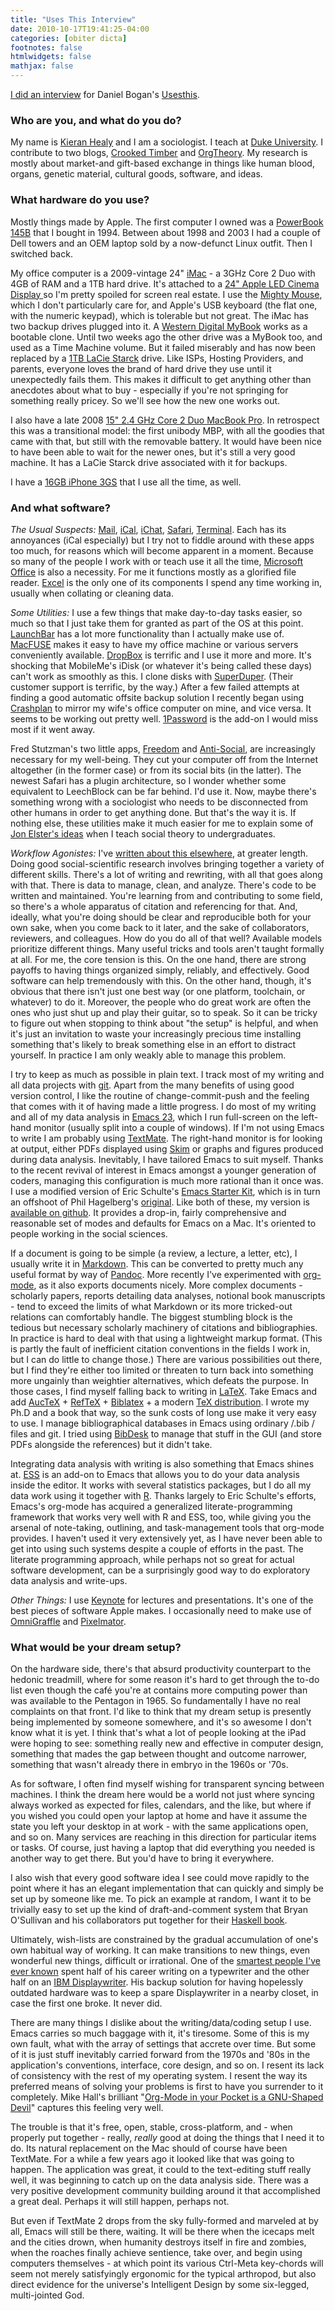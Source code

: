 ```yaml
---
title: "Uses This Interview"
date: 2010-10-17T19:41:25-04:00
categories: [obiter dicta]
footnotes: false
htmlwidgets: false
mathjax: false
---
```



[I did an interview](https://usesthis.com/interviews/kieran.healy/) for Daniel Bogan's [Usesthis](https://usesthis.com/). 


### Who are you, and what do you do?

My name is [Kieran Healy](http://www.kieranhealy.org/ "Kieran's website.") and I am a sociologist. I teach at [Duke University](http://www.duke.edu/ "Duke University's website."). I contribute to two blogs, [Crooked Timber](http://crookedtimber.org/ "Crooked Timber.") and [OrgTheory](http://orgtheory.wordpress.com/ "OrgTheory."). My research is mostly about market-and gift-based exchange in things like human blood, organs, genetic material, cultural goods, software, and ideas.

### What hardware do you use?

Mostly things made by Apple. The first computer I owned was a [PowerBook 145B][powerbook-145b] that I bought in 1994. Between about 1998 and 2003 I had a couple of Dell towers and an OEM laptop sold by a now-defunct Linux outfit. Then I switched back. 

My office computer is a 2009-vintage 24" [iMac][] - a 3GHz Core 2 Duo with 4GB of RAM and a 1TB hard drive. It's attached to a [24" Apple LED Cinema Display ][cinema-display] so I'm pretty spoiled for screen real estate. I use the [Mighty Mouse][mighty-mouse], which I don't particularly care for, and Apple's USB keyboard (the flat one, with the numeric keypad), which is tolerable but not great. The iMac has two backup drives plugged into it. A [Western Digital MyBook][my-book-for-mac] works as a bootable clone. Until two weeks ago the other drive was a MyBook too, and used as a Time Machine volume. But it failed miserably and has now been replaced by a [1TB LaCie Starck][starck] drive. Like ISPs, Hosting Providers, and parents, everyone loves the brand of hard drive they use until it unexpectedly fails them. This makes it difficult to get anything other than anecdotes about what to buy - especially if you're not springing for something really pricey. So we'll see how the new one works out.

I also have a late 2008 [15" 2.4 GHz Core 2 Duo MacBook Pro][macbook-pro]. In retrospect this was a transitional model: the first unibody MBP, with all the goodies that came with that, but still with the removable battery. It would have been nice to have been able to wait for the newer ones, but it's still a very good machine. It has a LaCie Starck drive associated with it for backups.  

I have a [16GB iPhone 3GS][iphone-3gs] that I use all the time, as well.

### And what software?

_The Usual Suspects:_ [Mail][], [iCal][], [iChat][], [Safari][], [Terminal][]. Each has its annoyances (iCal especially) but I try not to fiddle around with these apps too much, for reasons which will become apparent in a moment. Because so many of the people I work with or teach use it all the time, [Microsoft Office][office] is also a necessity. For me it functions mostly as a glorified file reader. [Excel][] is the only one of its components I spend any time working in, usually when collating or cleaning data. 

_Some Utilities:_ I use a few things that make day-to-day tasks easier, so much so that I just take them for granted as part of the OS at this point. [LaunchBar][] has a lot more functionality than I actually make use of. [MacFUSE][] makes it easy to have my office machine or various servers conveniently available. [DropBox][] is terrific and I use it more and more. It's shocking that MobileMe's iDisk (or whatever it's being called these days) can't work as smoothly as this. I clone disks with [SuperDuper][]. (Their customer support is terrific, by the way.) After a few failed attempts at finding a good automatic offsite backup solution I recently began using [Crashplan][] to mirror my wife's office computer on mine, and vice versa. It seems to be working out pretty well. [1Password][] is the add-on I would miss most if it went away. 

Fred Stutzman's two little apps, [Freedom][] and [Anti-Social][anti-social], are increasingly necessary for my well-being. They cut your computer off from the Internet altogether (in the former case) or from its social bits (in the latter). The newest Safari has a plugin architecture, so I wonder whether some equivalent to LeechBlock can be far behind. I'd use it. Now, maybe there's something wrong with a sociologist who needs to be disconnected from other humans in order to get anything done. But that's the way it is. If nothing else, these utilities make it much easier for me to explain some of [Jon Elster's ideas](http://www.powells.com/biblio/61-9780521665612-1 "A book about 'Rationality, Precommitment, and Constraints'.") when I teach social theory to undergraduates.

_Workflow Agonistes:_ I've [written about this elsewhere](http://www.kieranhealy.org/files/misc/workflow-apps.pdf "Kieran's writeup on 'Choosing Your Workflow Applications' (PDF)."), at greater length. Doing good social-scientific research involves bringing together a variety of different skills. There's a lot of writing and rewriting, with all that goes along with that. There is data to manage, clean, and analyze. There's code to be written and maintained. You're learning from and contributing to some field, so there's a whole apparatus of citation and referencing for that. And, ideally, what you're doing should be clear and reproducible both for your own sake, when you come back to it later, and the sake of collaborators, reviewers, and colleagues. How do you do all of that well? Available models prioritize different things. Many useful tricks and tools aren't taught formally at all. For me, the core tension is this. On the one hand, there are strong payoffs to having things organized simply, reliably, and effectively. Good software can help tremendously with this. On the other hand, though, it's obvious that there isn't just one best way (or one platform, toolchain, or whatever) to do it. Moreover, the people who do great work are often the ones who just shut up and play their guitar, so to speak. So it can be tricky to figure out when stopping to think about "the setup" is helpful, and when it's just an invitation to waste your increasingly precious time installing something that's likely to break something else in an effort to distract yourself. In practice I am only weakly able to manage this problem.

I try to keep as much as possible in plain text. I track most of my writing and all data projects with [git][]. Apart from the many benefits of using good version control, I like the routine of change-commit-push and the feeling that comes with it of having made a little progress. I do most of my writing and all of my data analysis in [Emacs 23][emacs-for-mac-os-x], which I run full-screen on the left-hand monitor (usually split into a couple of windows). If I'm not using Emacs to write I am probably using [TextMate][]. The right-hand monitor is for looking at output, either PDFs displayed using [Skim][] or graphs and figures produced during data analysis. Inevitably, I have tailored Emacs to suit myself. Thanks to the recent revival of interest in Emacs amongst a younger generation of coders, managing this configuration is much more rational than it once was. I use a modified version of Eric Schulte's [Emacs Starter Kit](http://eschulte.github.com/emacs-starter-kit/ "A collection of sane Emacs defaults."), which is in turn an offshoot of Phil Hagelberg's [original](http://github.com/technomancy/emacs-starter-kit#readme "A collection of sane Emacs defaults."). Like both of these, my version is [available on github](http://kjhealy.github.com/emacs-starter-kit/ "Kieran's Emacs Starter Kit for the Social Sciences."). It provides a drop-in, fairly comprehensive and reasonable set of modes and defaults for Emacs on a Mac. It's oriented to people working in the social sciences.

If a document is going to be simple (a review, a lecture, a letter, etc), I usually write it in [Markdown][]. This can be converted to pretty much any useful format by way of [Pandoc][]. More recently I've experimented with [org-mode][], as it also exports documents nicely. More complex documents - scholarly papers, reports detailing data analyses, notional book manuscripts - tend to exceed the limits of what Markdown or its more tricked-out relations can comfortably handle. The biggest stumbling block is the tedious but necessary scholarly machinery of citations and bibliographies. In practice is hard to deal with that using a lightweight markup format. (This is partly the fault of inefficient citation conventions in the fields I work in, but I can do little to change those.)  There are various possibilities out there, but I find they're either too limited or threaten to turn back into something more ungainly than weightier alternatives, which defeats the purpose. In those cases, I find myself falling back to writing in [LaTeX][]. Take Emacs and add [AucTeX][] + [RefTeX][] + [Biblatex][] + a modern [TeX distribution][mactex]. I wrote my Ph.D and a book that way, so the sunk costs of long use make it very easy to use. I manage bibliographical databases in Emacs using ordinary /.bib / files and git. I tried using [BibDesk][] to manage that stuff in the GUI (and store PDFs alongside the references) but it didn't take. 

Integrating data analysis with writing is also something that Emacs shines at. [ESS][] is an add-on to Emacs that allows you to do your data analysis inside the editor. It works with several statistics packages, but I do all my data work using it together with [R][]. Thanks largely to Eric Schulte's efforts, Emacs's org-mode has acquired a generalized literate-programming framework that works very well with R and ESS, too, while giving you the arsenal of note-taking, outlining, and task-management tools that org-mode provides. I haven't used it very extensively yet, as I have never been able to get into using such systems despite a couple of efforts in the past. The literate programming approach, while perhaps not so great for actual software development, can be a surprisingly good way to do exploratory data analysis and write-ups. 

_Other Things:_ I use [Keynote][] for lectures and presentations. It's one of the best pieces of software Apple makes. I occasionally need to make use of [OmniGraffle][] and [Pixelmator][].

### What would be your dream setup?

On the hardware side, there's that absurd productivity counterpart to the hedonic treadmill, where for some reason it's hard to get through the to-do list even though the café you're at contains more computing power than was available to the Pentagon in 1965. So fundamentally I have no real complaints on that front. I'd like to think that my dream setup is presently being implemented by someone somewhere, and it's so awesome I don't know what it is yet. I think that's what a lot of people looking at the iPad were hoping to see: something really new and effective in computer design, something that mades the gap between thought and outcome narrower, something that wasn't already there in embryo in the 1960s or '70s. 

As for software, I often find myself wishing for transparent syncing between machines. I think the dream here would be a world not just where syncing always worked as expected for files, calendars, and the like, but where if you wished you could open your laptop at home and have it assume the state you left your desktop in at work - with the same applications open, and so on. Many services are reaching in this direction for particular items or tasks. Of course, just having a laptop that did everything you needed is another way to get there. But you'd have to bring it everywhere. 

I also wish that every good software idea I see could move rapidly to the point where it has an elegant implementation that can quickly and simply be set up by someone like me. To pick an example at random, I want it to be trivially easy to set up the kind of draft-and-comment system that Bryan O'Sullivan and his collaborators put together for their [Haskell book](http://book.realworldhaskell.org/read/ "The 'Real World Haskell' book."). 

Ultimately, wish-lists are constrained by the gradual accumulation of one's own habitual way of working. It can make transitions to new things, even wonderful new things, difficult or irrational. One of the [smartest people I've ever known](http://en.wikipedia.org/wiki/David_Kellogg_Lewis "The Wikipedia entry for David Kellogg Lewis.") spent half of his career writing on a typewriter and the other half on an [IBM Displaywriter][displaywriter]. His backup solution for having hopelessly outdated hardware was to keep a spare Displaywriter in a nearby closet, in case the first one broke. It never did.

There are many things I dislike about the writing/data/coding setup I use. Emacs carries so much baggage with it, it's tiresome. Some of this is my own fault, what with the array of settings that accrete over time. But some of it is just stuff inevitably carried forward from the 1970s and '80s in the application's conventions, interface, core design, and so on. I resent its lack of consistency with the rest of my operating system. I resent the way its preferred means of solving your problems is first to have you surrender to it completely. Mike Hall's brilliant "[Org-Mode in your Pocket is a GNU-Shaped Devil](http://mph.puddingbowl.org/2010/02/org-mode-in-your-pocket-is-a-gnu-shaped-devil/ "A post on org-mode and iPhones by Mike Hall.")" captures this feeling very well. 

The trouble is that it's free, open, stable, cross-platform, and - when properly put together - really, _really_ good at doing the things that I need it to do. Its natural replacement on the Mac should of course have been TextMate. For a while a few years ago it looked like that was going to happen. The application was great, it could to the text-editing stuff really well, it was beginning to catch up on the data analysis side. There was a very positive development community building around it that accomplished a great deal. Perhaps it will still happen, perhaps not.

But even if TextMate 2 drops from the sky fully-formed and marveled at by all, Emacs will still be there, waiting. It will be there when the icecaps melt and the cities drown, when humanity destroys itself in fire and zombies, when the roaches finally achieve sentience, take over, and begin using computers themselves - at which point its various Ctrl-Meta key-chords will seem not merely satisfyingly ergonomic for the typical arthropod, but also direct evidence for the universe's Intelligent Design by some six-legged, multi-jointed God.

[1password]: https://1password.com "Password management software for Mac OS X."
[anti-social]: https://freedom.to/ "Productivity software that locks you out of social networking sites."
[auctex]: http://www.gnu.org/software/auctex/ "An Emacs package for TeX support."
[bibdesk]: https://bibdesk.sourceforge.net/ "A bibliography manager for Mac OS X."
[biblatex]: https://ctan.org/pkg/biblatex "Software for supporting bibliographies in LaTeX."
[cinema-display]: https://en.wikipedia.org/wiki/Apple_Cinema_Display "An LCD display."
[crashplan]: https://www.crashplan.com/en-us/ "An online backup service."
[displaywriter]: https://www.ibm.com/ibm/history/exhibits/pc/pc_8.html "An old desktop text processor."
[dropbox]: https://www.dropbox.com/ "Online syncing and storage."
[emacs-for-mac-os-x]: https://emacsformacosx.com/ "Mac builds of Emacs."
[ess]: https://ess.r-project.org/ "An Emacs package for statistical analysis program support."
[excel]: https://www.microsoft.com/en-us/microsoft-365/excel "A spreadsheet application."
[freedom]: https://freedom.to/ "Productivity software that locks you away from the Internet."
[git]: https://git-scm.com/ "A version control system."
[ical]: https://en.wikipedia.org/wiki/Calendar_(Apple) "The calendar software included with macOS."
[ichat]: https://en.wikipedia.org/wiki/IChat "An AIM/Jabber client included with Mac OS X."
[imac]: https://www.apple.com/imac-24/ "An all-in-one computer."
[iphone-3gs]: https://en.wikipedia.org/wiki/IPhone_3GS "A 3 megapixel smartphone."
[keynote]: https://www.apple.com/keynote/ "Presentation software for the Mac."
[latex]: https://www.latex-project.org/ "Typesetting software."
[launchbar]: https://www.obdev.at/products/launchbar/index.html "An application launcher and data manager for the Mac."
[macbook-pro]: https://www.apple.com/macbook-pro/ "A laptop."
[macfuse]: https://code.google.com/archive/p/macfuse "A system for adding third-party file systems to Mac OS X."
[mactex]: https://tug.org/mactex/ "A version of TeX for the Mac."
[mail]: https://en.wikipedia.org/wiki/Mail_(application) "The default Mac OS X mail client."
[markdown]: https://daringfireball.net/projects/markdown/ "An email-like format for marking up text."
[mighty-mouse]: https://en.wikipedia.org/wiki/Apple_Mighty_Mouse "A wireless mouse."
[my-book-for-mac]: https://www.wd.com/en/products/products.aspx?id=250 "An external hard drive."
[office]: https://www.microsoft.com/en-us/microsoft-365 "An office productivity suite."
[omnigraffle]: https://www.omnigroup.com/omnigraffle/ "Diagramming software for the Mac."
[org-mode]: https://orgmode.org/ "An Emacs mode for notes and to-do items."
[pandoc]: https://pandoc.org/ "A Markdown document converter."
[pixelmator]: http://web.archive.org/web/20230419034642/https://www.pixelmator.com/mac/ "An image editor for the Mac."
[powerbook-145b]: https://lowendmac.com/1993/powerbook-145b/ "A Mac laptop from the early 90's."
[r]: http://www.r-project.org/ "Software for statistical computing and graphics."
[reftex]: http://www.gnu.org/software/auctex/reftex.html "An Emacs package for label, reference and citation support in LATEX."
[safari]: https://www.apple.com/safari/ "A fast web browser."
[skim]: https://skim-app.sourceforge.net/ "PDF reader/note-taker software for the Mac."
[starck]: http://web.archive.org/web/20190506111923/https://www.amazon.com/LaCie-Starck-Portable-External-301892/dp/B002VDTG22 "An external hard drive."
[superduper]: https://shirt-pocket.com/SuperDuper/SuperDuperDescription.html "An excellent Mac backup/cloning application."
[terminal]: https://en.wikipedia.org/wiki/Terminal_(OS_X) "A console application included with Mac OS X."
[textmate]: https://macromates.com/ "A text editor for the Mac."
